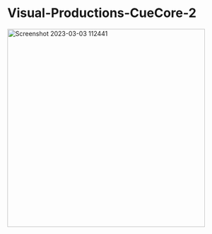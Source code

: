 # Visual-Productions-CueCore-2
<img width="447" alt="Screenshot 2023-03-03 112441" src="https://user-images.githubusercontent.com/84090326/222818468-e76b220f-45e1-42cf-aff9-b695e12ff7a5.png">
